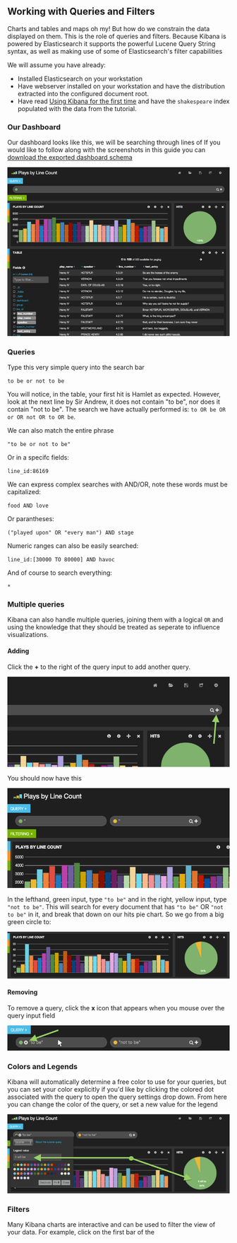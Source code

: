 ## Working with Queries and Filters

Charts and tables and maps oh my! But how do we constrain the data displayed on them. This is the role of queries and filters. Because Kibana is powered by Elasticsearch it supports the powerful Lucene Query String syntax, as well as making use of some of Elasticsearch's filter capabilities

We will assume you have already:

- Installed Elasticsearch on your workstation
- Have webserver installed on your workstation and have the distribution extracted into the configured document root.
- Have read [Using Kibana for the first time](../intro/index.html) and have the `shakespeare` index populated with the data from the tutorial.

### Our Dashboard

Our dashboard looks like this, we will be searching through lines of If you would like to follow along with the screenshots in this guide you can [download the exported dashboard schema ](./plays.json)

![image](./plays.png)

### Queries

Type this very simple query into the search bar

```
to be or not to be
```

You will notice, in the table, your first hit is Hamlet as expected. However, look at the next line by Sir Andrew, it does not contain "to be", nor does it contain "not to be". The search we have actually performed is: `to OR be OR or OR not OR to OR be`.

We can also match the entire phrase

```
"to be or not to be"
```

Or in a specifc fields:

```
line_id:86169
```

We can express complex searches with AND/OR, note these words must be capitalized:

```
food AND love
```

Or parantheses:

```
("played upon" OR "every man") AND stage
```

Numeric ranges can also be easily searched:

```
line_id:[30000 TO 80000] AND havoc
```

And of course to search everything:

```
*
```

### Multiple queries

Kibana can also handle multiple queries, joining them with a logical `OR` and using the knowledge that they should be treated as seperate to influence visualizations.

#### Adding

Click the **+** to the right of the query input to add another query. 

![image](./Addquery.png)

You should now have this

![image](./split.png)
 
In the lefthand, green input, type `"to be"` and in the right, yellow input, type `"not to be"`. This will search for every document that has `"to be"` OR `"not to be"` in it, and break that down on our hits pie chart. So we go from a big green circle to:

![image](./pieslice.png)

#### Removing

To remove a query, click the **x** icon that appears when you mouse over the query input field

![image](./remove.png)

### Colors and Legends

Kibana will automatically determine a free color to use for your queries, but you can set your color explicitly if you'd like by clicking the colored dot associated with the query to open the query settings drop down. From here you can change the color of the query, or set a new value for the legend

![image](./settings.png)

### Filters

Many Kibana charts are interactive and can be used to filter the view of your data. For example, click on the first bar of the 

